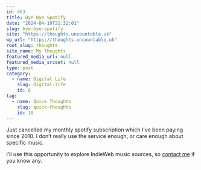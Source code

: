```yaml
---
id: 463
title: Bye Bye Spotify
date: "2024-04-19T21:32:01"
slug: bye-bye-spotify
site: "https://thoughts.uncountable.uk"
wp_url: "https://thoughts.uncountable.uk"
root_slug: thoughts
site_name: My Thoughts
featured_media_url: null
featured_media_srcset: null
type: post
category:
  - name: Digital Life
    slug: digital-life
    id: 6
tag:
  - name: Quick Thoughts
    slug: quick-thoughts
    id: 10
---
```



<p>Just cancelled my monthly spotify subscription which I&#8217;ve been paying since 2010.  I don&#8217;t really use the service enough, or care enough about specific music.  </p>



<p>I&#8217;ll use this opportunity to explore IndieWeb music sources, so <a href="https://thoughts.uncountable.uk/contact-me/" data-type="post" data-id="218">contact me</a> if you know any.</p>
